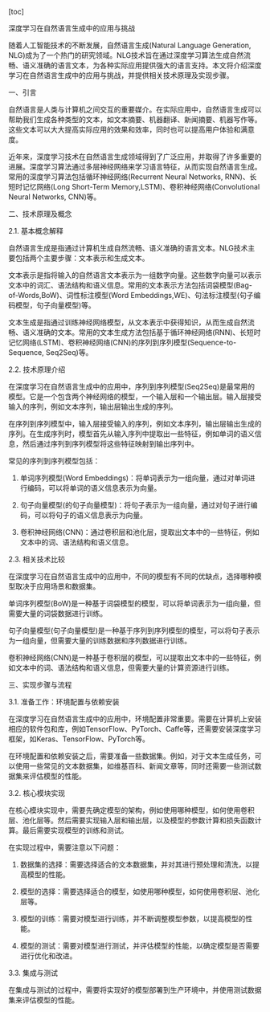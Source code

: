 
[toc]                    
                
                
深度学习在自然语言生成中的应用与挑战

随着人工智能技术的不断发展，自然语言生成(Natural Language Generation, NLG)成为了一个热门的研究领域。NLG技术旨在通过深度学习算法生成自然流畅、语义准确的语言文本，为各种实际应用提供强大的语言支持。本文将介绍深度学习在自然语言生成中的应用与挑战，并提供相关技术原理及实现步骤。

一、引言

自然语言是人类与计算机之间交互的重要媒介。在实际应用中，自然语言生成可以帮助我们生成各种类型的文本，如文本摘要、机器翻译、新闻摘要、机器写作等。这些文本可以大大提高实际应用的效果和效率，同时也可以提高用户体验和满意度。

近年来，深度学习技术在自然语言生成领域得到了广泛应用，并取得了许多重要的进展。深度学习算法通过多层神经网络来学习语言特征，从而实现自然语言生成。常用的深度学习算法包括循环神经网络(Recurrent Neural Networks, RNN)、长短时记忆网络(Long Short-Term Memory,LSTM)、卷积神经网络(Convolutional Neural Networks, CNN)等。

二、技术原理及概念

2.1. 基本概念解释

自然语言生成是指通过计算机生成自然流畅、语义准确的语言文本。NLG技术主要包括两个主要步骤：文本表示和生成文本。

文本表示是指将输入的自然语言文本表示为一组数字向量。这些数字向量可以表示文本中的词汇、语法结构和语义信息。常用的文本表示方法包括词袋模型(Bag-of-Words,BoW)、词性标注模型(Word Embeddings,WE)、句法标注模型(句子编码模型，句子向量模型)等。

文本生成是指通过训练神经网络模型，从文本表示中获得知识，从而生成自然流畅、语义准确的文本。常用的文本生成方法包括基于循环神经网络(RNN)、长短时记忆网络(LSTM)、卷积神经网络(CNN)的序列到序列模型(Sequence-to-Sequence, Seq2Seq)等。

2.2. 技术原理介绍

在深度学习在自然语言生成中的应用中，序列到序列模型(Seq2Seq)是最常用的模型。它是一个包含两个神经网络的模型，一个输入层和一个输出层。输入层接受输入的序列，例如文本序列，输出层输出生成的序列。

在序列到序列模型中，输入层接受输入的序列，例如文本序列，输出层输出生成的序列。在生成序列时，模型首先从输入序列中提取出一些特征，例如单词的语义信息，然后通过序列到序列模型将这些特征映射到输出序列中。

常见的序列到序列模型包括：

1. 单词序列模型(Word Embeddings)：将单词表示为一组向量，通过对单词进行编码，可以将单词的语义信息表示为向量。

2. 句子向量模型(的句子向量模型)：将句子表示为一组向量，通过对句子进行编码，可以将句子的语义信息表示为向量。

3. 卷积神经网络(CNN)：通过卷积层和池化层，提取出文本中的一些特征，例如文本中的词、语法结构和语义信息。

2.3. 相关技术比较

在深度学习在自然语言生成中的应用中，不同的模型有不同的优缺点，选择哪种模型取决于应用场景和数据集。

单词序列模型(BoW)是一种基于词袋模型的模型，可以将单词表示为一组向量，但需要大量的词袋数据进行训练。

句子向量模型(句子向量模型)是一种基于序列到序列模型的模型，可以将句子表示为一组向量，但需要大量的训练数据和序列数据进行训练。

卷积神经网络(CNN)是一种基于卷积层的模型，可以提取出文本中的一些特征，例如文本中的词、语法结构和语义信息，但需要大量的计算资源进行训练。

三、实现步骤与流程

3.1. 准备工作：环境配置与依赖安装

在深度学习在自然语言生成中的应用中，环境配置非常重要。需要在计算机上安装相应的软件包和库，例如TensorFlow、PyTorch、Caffe等，还需要安装深度学习框架，如Keras、TensorFlow、PyTorch等。

在环境配置和依赖安装之后，需要准备一些数据集。例如，对于文本生成任务，可以使用一些常见的文本数据集，如维基百科、新闻文章等，同时还需要一些测试数据集来评估模型的性能。

3.2. 核心模块实现

在核心模块实现中，需要先确定模型的架构，例如使用哪种模型，如何使用卷积层、池化层等。然后需要实现输入层和输出层，以及模型的参数计算和损失函数计算。最后需要实现模型的训练和测试。

在实现过程中，需要注意以下问题：

1. 数据集的选择：需要选择适合的文本数据集，并对其进行预处理和清洗，以提高模型的性能。

2. 模型的选择：需要选择适合的模型，如使用哪种模型，如何使用卷积层、池化层等。

3. 模型的训练：需要对模型进行训练，并不断调整模型参数，以提高模型的性能。

4. 模型的测试：需要对模型进行测试，并评估模型的性能，以确定模型是否需要进行优化和改进。

3.3. 集成与测试

在集成与测试的过程中，需要将实现好的模型部署到生产环境中，并使用测试数据集来评估模型的性能。

